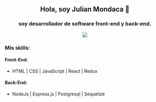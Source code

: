 <h2 align='center'>Hola, soy Julian Mondaca 👋</h2>
<h3 align='center'>soy desarrollador de software front-end y back-end.</h3>
<p align='center'>
<a href="#"><img src="https://thumbs.gfycat.com/MeagerHardtofindAlbertosaurus.webp" /><a/>
</p>
<h3>Mis skills:</h3>
<h4>Front-End:</h4>

- HTML | CSS | JavaScript | React | Redux
<h4>Back-End:</h4>

- NodeJs | Express.js | Postgresql | Sequelize


<!--
**julianmondaca/julianmondaca** is a ✨ _special_ ✨ repository because its `README.md` (this file) appears on your GitHub profile.

Here are some ideas to get you started:

- 🔭 I’m currently working on ...
- 🌱 I’m currently learning ...
- 👯 I’m looking to collaborate on ...
- 🤔 I’m looking for help with ...
- 💬 Ask me about ...
- 📫 How to reach me: ...
- 😄 Pronouns: ...
- ⚡ Fun fact: ...
-->
